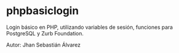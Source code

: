 # phpbasiclogin

Login básico en PHP, utilizando variables de sesión, funciones para PostgreSQL
y Zurb Foundation.

Autor: Jhan Sebastián Álvarez
